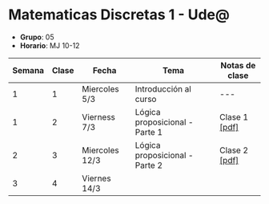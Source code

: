 # Matematicas Discretas 1 - Ude@

* **Grupo**: 05
* **Horario**: MJ 10-12


| Semana | Clase | Fecha           | Tema                               | Notas de clase                            |
|--------|-------|-----------------|------------------------------------|-------------------------------------------|
| 1      | 1     | Miercoles 5/3   | Introducción al curso              | ---                                       |
| 1      | 2     | Vierness 7/3    | Lógica proposicional - Parte 1     | Clase 1 [[pdf]](clase1_07-03-2025.pdf)    |
| 2      | 3     | Miercoles 12/3  | Lógica proposicional - Parte 2     | Clase 2 [[pdf]](clase2_12-03-2025.pdf)    |
| 3      | 4     | Viernes 14/3    |                                    |                                           |

